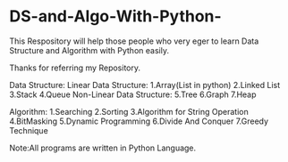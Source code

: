 # DS-and-Algo-With-Python-
This Respository will help those people who very eger to learn Data Structure and Algorithm with Python easily.

Thanks for referring my Repository.

Data Structure:
  Linear Data Structure:
    1.Array(List in python)
    2.Linked List
    3.Stack
    4.Queue
 Non-Linear Data Structure:
    5.Tree
    6.Graph
    7.Heap
    
    
    
Algorithm:
  1.Searching
  2.Sorting
  3.Algorithm for String Operation
  4.BitMasking
  5.Dynamic Programming
  6.Divide And Conquer
  7.Greedy Technique
  

  
Note:All programs are written in Python Language.
